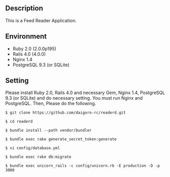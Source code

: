 ## Description

This is a Feed Reader Application.

## Environment

- Ruby 2.0 (2.0.0p195)
- Rails 4.0 (4.0.0)
- Nginx 1.4
- PostgreSQL 9.3 (or SQLite)

## Setting

Please install Ruby 2.0, Rails 4.0 and necessary Gem, Nginx 1.4, PostgreSQL 9.3 (or SQLite) and do necessary setting.
You must run Nginx and PostgreSQL.
Then, Please do the following.

	$ git clone https://github.com/daigoro-rc/readerd.git

	$ cd readerd

	$ bundle install --path vendor/bundler

	$ bundle exec rake generate_secret_token:generate

 	$ vi config/database.yml

	$ bundle exec rake db:migrate

	$ bundle exec unicorn_rails -c config/unicorn.rb -E production -D -p 3000
